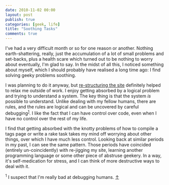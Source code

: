 ```yaml
---
date: 2010-11-02 00:00
layout: post
publish: true
categories: [geek, life]
title: "Soothing Tasks"
comments: true
---
```


I've had a very difficult month or so for one reason or another. Nothing earth-shattering, really, just the accumulation of a lot of small problems and set-backs, plus a health scare which turned out to be nothing to worry about eventually, I'm glad to say. In the midst of all this, I noticed something about myself, which I should probably have realised a long time ago: I find solving geeky problems soothing.

I was planning to do it anyway, but [re-structuring the site][] definitely helped to relax me outside of work. I enjoy getting absorbed by a logical problem and trying to understand a system. The key thing is that the system _is_ possible to understand. Unlike dealing with my fellow humans, there are rules, and the rules are logical and can be uncovered by careful debugging<sup id="r1-21110"><a href="#f1-21110">1</a></sup>. I like the fact that I can have control over code, even when I have no control over the rest of my life.

I find that getting absorbed with the knotty problems of how to compile a tags page or write a rake task takes my mind off worrying about other things, over which I have much less control. Looking back at similar periods in my past, I can see the same pattern. Those periods have coincided (entirely un-coincidently) with re-jigging my site, learning another programming language or some other piece of abstruse geekery. In a way, it's self-medication for stress, and I can think of more destructive ways to deal with it.

<p><sup id="f1-21110">1</sup> I suspect that I'm really bad at debugging humans. <a href="#r1-21110">&uarr;</a></p>

[re-structuring the site]: http://rousette.org.uk/blog/archives/all-change-again/
